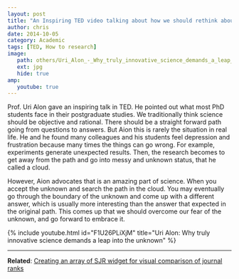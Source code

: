 ```yaml
---
layout: post
title: "An Inspiring TED video talking about how we should rethink about the unknown in the postgraduate or research study"
author: chris
date: 2014-10-05
category: Academic
tags: [TED, How to research]
image: 
   path: others/Uri_Alon_-_Why_truly_innovative_science_demands_a_leap_into_the_unknown
   ext: jpg
   hide: true
amp:
   youtube: true
---
```


Prof. Uri Alon gave an inspiring talk in TED. He pointed out what most PhD students face in their postgraduate studies. We traditionally think science should be objective and rational. There should be a straight forward path going from questions to answers. But Aion this is rarely the situation in real life. He and he found many colleagues and his students feel depression and frustration because many times the things can go wrong. For example, experiments generate unexpected results. Then, the research becomes to get away from the path and go into messy and unknown status, that he called a cloud.

<!--more-->

However, Aion advocates that is an amazing part of science. When you accept the unknown and search the path in the cloud. You may eventually go through the boundary of the unknown and come up with a different answer, which is usually more interesting than the answer that expected in the original path. This comes up that we should overcome our fear of the unknown, and go forward to embrace it.

{% include youtube.html id="F1U26PLiXjM" title="Uri Alon: Why truly innovative science demands a leap into the unknown" %}

* * *

**Related**: [Creating an array of SJR widget for visual comparison of journal ranks](/blog/2014/07/04/Creating-an-array-of-SJR-widget-for-visual-comparison-of-journal-ranks)